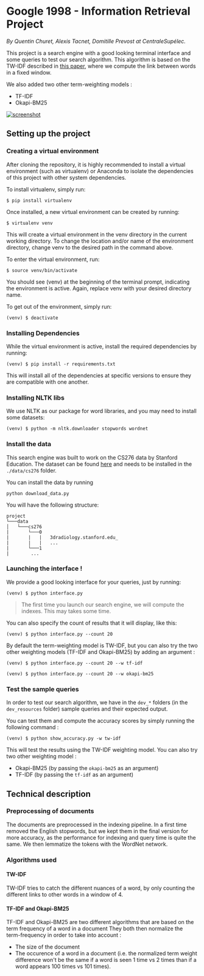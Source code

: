 # Google 1998 - Information Retrieval Project

*By Quentin Churet, Alexis Tacnet, Domitille Prevost at CentraleSupélec.*

This project is a search engine with a good looking terminal interface and some queries to test our search algorithm. This algorithm is based on the TW-IDF described in [this paper](https://frncsrss.github.io/papers/rousseau-cikm2013.pdf), where we compute the link between words in a fixed window.

We also added two other term-weighting models :

- TF-IDF
- Okapi-BM25

[![screenshot](https://raw.githubusercontent.com/qchuchu/google-1998/master/assets/screenshot.png)](https://raw.githubusercontent.com/qchuchu/google-1998/master/assets/screenshot.png)

## Setting up the project

### Creating a virtual environment

After cloning the repository, it is highly recommended to install a virtual environment (such as virtualenv) or Anaconda to isolate the dependencies of this project with other system dependencies.

To install virtualenv, simply run:

```
$ pip install virtualenv
```

Once installed, a new virtual environment can be created by running:

```
$ virtualenv venv
```

This will create a virtual environment in the venv directory in the current working directory. To change the location and/or name of the environment directory, change venv to the desired path in the command above.

To enter the virtual environment, run:

```
$ source venv/bin/activate
```

You should see (venv) at the beginning of the terminal prompt, indicating the environment is active. Again, replace venv with your desired directory name.

To get out of the environment, simply run:

```
(venv) $ deactivate
```

### Installing Dependencies

While the virtual environment is active, install the required dependencies by running:

```
(venv) $ pip install -r requirements.txt
```

This will install all of the dependencies at specific versions to ensure they are compatible with one another.

### Installing NLTK libs

We use NLTK as our package for word libraries, and you may need to install some datasets:

```
(venv) $ python -m nltk.downloader stopwords wordnet
```

### Install the data

This search engine was built to work on the CS276 data by Stanford Education. The dataset can be found [here](http://web.stanford.edu/class/cs276/pa/pa1-data.zip) and needs to be installed in the `./data/cs276` folder.

You can install the data by running
```
python download_data.py
```

You will have the following structure:

```
project
└───data
│   └───cs276
|       └───0
|       |   |   3dradiology.stanford.edu_
|       |   |   ...
|       └───1
|        ...
```


### Launching the interface !

We provide a good looking interface for your queries, just by running:

```
(venv) $ python interface.py
```

> The first time you launch our search engine, we will compute the indexes. This may takes some time.

You can also specify the count of results that it will display, like this:

```
(venv) $ python interface.py --count 20
```

By default the term-weighting model is TW-IDF, but you can also try the two other weighting models
(TF-IDF and Okapi-BM25) by adding an argument :

```
(venv) $ python interface.py --count 20 --w tf-idf
```

```
(venv) $ python interface.py --count 20 --w okapi-bm25
```

### Test the sample queries

In order to test our search algorithm, we have in the `dev_*` folders (in the `dev_resources` folder) sample queries and their expected output.

You can test them and compute the accuracy scores by simply running the following command :
```
(venv) $ python show_accuracy.py -w tw-idf
```

This will test the results using the TW-IDF weighting model. You can also try two other weighting model :

- Okapi-BM25 (by passing the `okapi-bm25` as an argument)
- TF-IDF (by passing the `tf-idf` as an argument)

## Technical description

### Preprocessing of documents

The documents are preprocessed in the indexing pipeline. In a first time removed the English stopwords, but we kept them in the final version for more accuracy, as the performance for indexing and query time is quite the same.
We then lemmatize the tokens with the WordNet network.

### Algorithms used

#### TW-IDF

TW-IDF tries to catch the different nuances of a word, by only counting the different links to other words in a window of 4.

#### TF-IDF and Okapi-BM25

TF-IDF and Okapi-BM25 are two different algorithms that are based on the term frequency of a word in a document
They both then normalize the term-frequency in order to take into account :

- The size of the document
- The occurence of a word in a document (i.e. the normalized term weight difference won't be the same if a word is seen
1 time vs 2 times than if a word appears 100 times vs 101 times).
